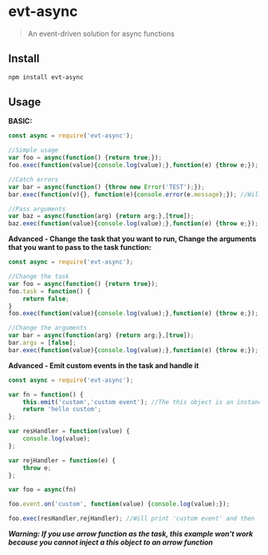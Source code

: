 # evt-async

> An event-driven solution for async functions

## Install

``` bash
npm install evt-async
```

## Usage

**BASIC:**
``` javascript
const async = require('evt-async');

//Simple usage
var foo = async(function() {return true;});
foo.exec(function(value){console.log(value);},function(e) {throw e;}); //Will print true

//Catch errors
var bar = async(function() {throw new Error('TEST');});
bar.exec(function(v){}, function(e){console.error(e.message);}); //Will print 'TEST' at stderr

//Pass arguments
var baz = async(function(arg) {return arg;},[true]);
baz.exec(function(value){console.log(value);},function(e) {throw e;}); //Will print true
```

**Advanced - Change the task that you want to run, Change the arguments that you want to pass to the task function:**
``` javascript
const async = require('evt-async');

//Change the task
var foo = async(function() {return true});
foo.task = function() {
	return false;
}
foo.exec(function(value){console.log(value);},function(e) {throw e;}); //Will print false, not true

//Change the arguments
var bar = async(function(arg) {return arg;},[true]);
bar.args = [false];
bar.exec(function(value){console.log(value);},function(e) {throw e;}); //Will print false not true
```

**Advanced - Emit custom events in the task and handle it**
``` javascript
const async = require('evt-async');

var fn = function() {
	this.emit('custom','custom event'); //The this object is an instance of eventemitter2, injected by the apply() function
	return 'hello custom';
};

var resHandler = function(value) {
	console.log(value);
};

var rejHandler = function(e) {
	throw e;
};

var foo = async(fn)

foo.event.on('custom', function(value) {console.log(value);});

foo.exec(resHandler,rejHandler); //Will print 'custom event' and then 'hello coustom'
```
***Warning: If you use arrow function as the task, this example won't work because you cannot inject a this object to an arrow function***
